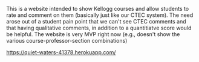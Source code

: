 This is a website intended to show Kellogg courses and allow students to rate and comment on them (basically just like our CTEC system). The need arose out of a student pain point that we can't see CTEC comments and that having qualitative comments, in addition to a quantitiatve score would be helpful. The website is very MVP right now (e.g., doesn't show the various course-professor-section combinations)

https://quiet-waters-41378.herokuapp.com/
